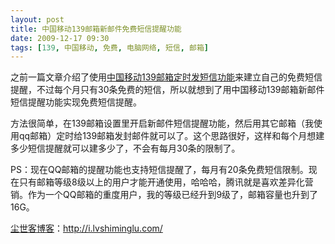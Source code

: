 ```yaml
---
layout: post
title: 中国移动139邮箱新邮件免费短信提醒功能
date: 2009-12-17 09:30
tags: [139, 中国移动, 免费, 电脑网络, 短信, 邮箱]
---
```

之前一篇文章介绍了使用<a href="http://i.lvshiminglu.com/blog/401.html" target="_self">中国移动139邮箱定时发短信功能</a>来建立自己的免费短信提醒，不过每个月只有30条免费的短信，所以就想到了用中国移动139邮箱新邮件短信提醒功能实现免费短信提醒。

方法很简单，在139邮箱设置里开启新邮件短信提醒功能，然后用其它邮箱（我使用qq邮箱）定时给139邮箱发封邮件就可以了。这个思路很好，这样和每个月想建多少短信提醒就可以建多少了，不会有每月30条的限制了。

PS：现在QQ邮箱的提醒功能也支持短信提醒了，每月有20条免费短信限制。现在只有邮箱等级8级以上的用户才能开通使用，哈哈哈，腾讯就是喜欢差异化营销。作为一个QQ邮箱的重度用户，我的等级已经升到9级了，邮箱容量也升到了16G。

<a href="http://i.lvshiminglu.com/">尘世客博客</a>：<a href="http://i.lvshiminglu.com/">http://i.lvshiminglu.com/</a>

